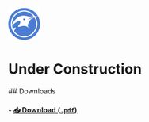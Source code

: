 <div class="flex-container">
        <img src="https://github.com/ProfessionalLinuxUsersGroup/img/blob/main/Assets/Logos/ProLUG_Round_Transparent_LOGO.png?raw=true" width="64" height="64"></img>
    <p>
        <h1>Under Construction</h1>
    </p>
</div>
## Downloads

#### - <a href="./assets/downloads/u15/u15_lab.pdf" target="_blank" download>📥 Download (`.pdf`)</a>

